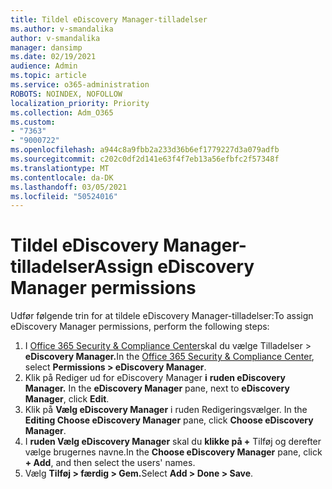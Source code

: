 ```yaml
---
title: Tildel eDiscovery Manager-tilladelser
ms.author: v-smandalika
author: v-smandalika
manager: dansimp
ms.date: 02/19/2021
audience: Admin
ms.topic: article
ms.service: o365-administration
ROBOTS: NOINDEX, NOFOLLOW
localization_priority: Priority
ms.collection: Adm_O365
ms.custom:
- "7363"
- "9000722"
ms.openlocfilehash: a944c8a9fbb2a233d36b6ef1779227d3a079adfb
ms.sourcegitcommit: c202c0df2d141e63f4f7eb13a56efbfc2f57348f
ms.translationtype: MT
ms.contentlocale: da-DK
ms.lasthandoff: 03/05/2021
ms.locfileid: "50524016"
---
```

# <a name="assign-ediscovery-manager-permissions"></a><span data-ttu-id="f5915-102">Tildel eDiscovery Manager-tilladelser</span><span class="sxs-lookup"><span data-stu-id="f5915-102">Assign eDiscovery Manager permissions</span></span>

<span data-ttu-id="f5915-103">Udfør følgende trin for at tildele eDiscovery Manager-tilladelser:</span><span class="sxs-lookup"><span data-stu-id="f5915-103">To assign eDiscovery Manager permissions, perform the following steps:</span></span>

1. <span data-ttu-id="f5915-104">I [Office 365 Security & Compliance Center](https://sip.protection.office.com/)skal du vælge Tilladelser > **eDiscovery Manager.**</span><span class="sxs-lookup"><span data-stu-id="f5915-104">In the [Office 365 Security & Compliance Center](https://sip.protection.office.com/), select **Permissions > eDiscovery Manager**.</span></span>
2. <span data-ttu-id="f5915-105">Klik på Rediger ud for eDiscovery Manager **i** **ruden eDiscovery Manager.** </span><span class="sxs-lookup"><span data-stu-id="f5915-105">In the **eDiscovery Manager** pane, next to **eDiscovery Manager**, click **Edit**.</span></span>
3. <span data-ttu-id="f5915-106">Klik på **Vælg eDiscovery Manager** i ruden Redigeringsvælger. </span><span class="sxs-lookup"><span data-stu-id="f5915-106">In the **Editing Choose eDiscovery Manager** pane, click **Choose eDiscovery Manager**.</span></span>
4. <span data-ttu-id="f5915-107">I **ruden Vælg eDiscovery Manager** skal du **klikke på +** Tilføj og derefter vælge brugernes navne.</span><span class="sxs-lookup"><span data-stu-id="f5915-107">In the **Choose eDiscovery Manager** pane, click **+ Add**, and then select the users' names.</span></span>
5. <span data-ttu-id="f5915-108">Vælg **Tilføj > færdig > Gem.**</span><span class="sxs-lookup"><span data-stu-id="f5915-108">Select **Add > Done > Save**.</span></span>